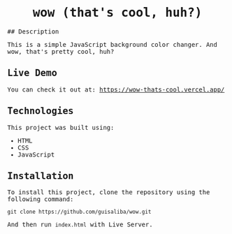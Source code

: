 <samp>
  
<h1 align=center>
  wow (that's cool, huh?)
</h1>  
## Description

This is a simple JavaScript background color changer. And wow, that's pretty cool, huh?

## Live Demo

You can check it out at: https://wow-thats-cool.vercel.app/

## Technologies

This project was built using:

- HTML
- CSS
- JavaScript

## Installation

To install this project, clone the repository using the following command:

```
git clone https://github.com/guisaliba/wow.git
```

And then run `index.html` with Live Server.
</samp>
